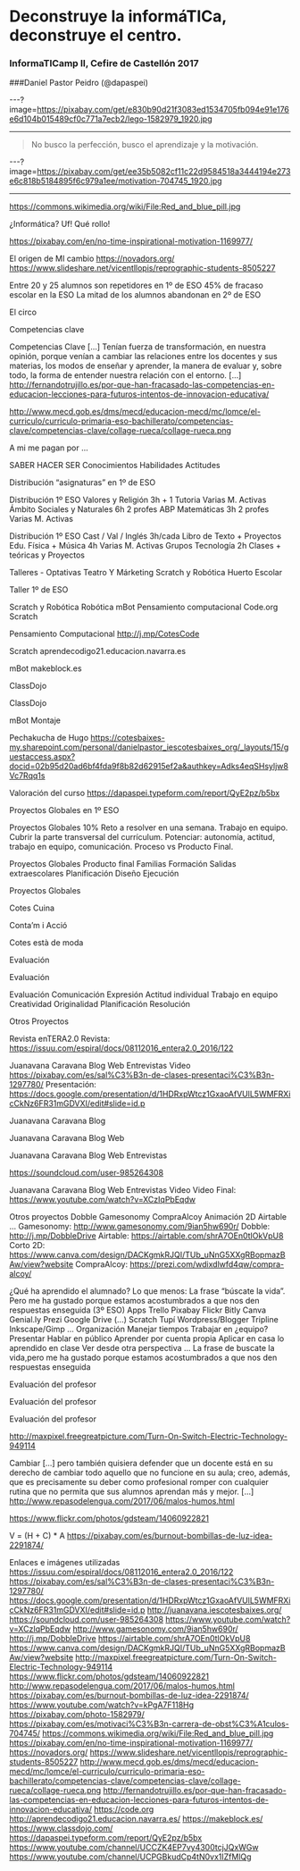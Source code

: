 # Deconstruye la informáTICa, deconstruye el centro.

### InformaTICamp II, Cefire de Castellón 2017

###Daniel Pastor Peidro (@dapaspei)

---?image=https://pixabay.com/get/e830b90d21f3083ed1534705fb094e91e176e6d104b015489cf0c771a7ecb2/lego-1582979_1920.jpg

---

> No busco la perfección, busco el aprendizaje y la motivación.

---?image=https://pixabay.com/get/ee35b5082cf11c22d9584518a3444194e273e6c818b5184895f6c979a1ee/motivation-704745_1920.jpg

---

https://commons.wikimedia.org/wiki/File:Red_and_blue_pill.jpg


¿Informática?
Uf! Qué rollo!

https://pixabay.com/en/no-time-inspirational-motivation-1169977/


El origen de MI cambio
https://novadors.org/
https://www.slideshare.net/vicentllopis/reprographic-students-8505227


Entre 20 y 25 alumnos son repetidores en 1º de ESO
45% 
de fracaso escolar en la ESO
La mitad de los alumnos abandonan en 2º de ESO

El circo

Competencias clave

Competencias 
Clave
[...] Tenían fuerza de transformación, en nuestra opinión, porque venían a cambiar las relaciones entre los docentes y sus materias, los modos de enseñar y aprender, la manera de evaluar y, sobre todo, la forma de entender nuestra relación con el entorno. [...]
http://fernandotrujillo.es/por-que-han-fracasado-las-competencias-en-educacion-lecciones-para-futuros-intentos-de-innovacion-educativa/

http://www.mecd.gob.es/dms/mecd/educacion-mecd/mc/lomce/el-curriculo/curriculo-primaria-eso-bachillerato/competencias-clave/competencias-clave/collage-rueca/collage-rueca.png


A mi me pagan por ...

SABER
HACER
SER
Conocimientos
Habilidades
Actitudes

Distribución “asignaturas” en 
1º de ESO

Distribución 1º ESO
Valores y Religión
3h + 1 Tutoria
Varias M. Activas
Ámbito Sociales y Naturales
6h
2 profes
ABP
Matemáticas
3h
2 profes
Varias M. Activas

Distribución 1º ESO
Cast / Val / Inglés
3h/cada
Libro de Texto + Proyectos
Edu. Física + Música
4h
Varias M. Activas
Grupos
Tecnología
2h
Clases + teóricas y Proyectos

Talleres - Optativas
Teatro
Y 
Márketing
Scratch y Robótica
Huerto Escolar

Taller
1º de ESO

Scratch y Robótica
Robótica
mBot
Pensamiento computacional 
Code.org
Scratch

Pensamiento Computacional
http://j.mp/CotesCode


Scratch
aprendecodigo21.educacion.navarra.es

mBot
makeblock.es

ClassDojo


ClassDojo




mBot
Montaje



Pechakucha de Hugo
https://cotesbaixes-my.sharepoint.com/personal/danielpastor_iescotesbaixes_org/_layouts/15/guestaccess.aspx?docid=02b95d20ad6bf4fda9f8b82d62915ef2a&authkey=Adks4eqSHsyljw8Vc7Rqq1s


Valoración del curso
https://dapaspei.typeform.com/report/QyE2pz/b5bx


Proyectos Globales en 1º ESO

Proyectos Globales
10%
Reto a resolver en una semana.
Trabajo en equipo.
Cubrir la parte transversal del currículum.
Potenciar: autonomía, actitud, trabajo en equipo, comunicación.
Proceso vs Producto Final.

Proyectos Globales
Producto final
Familias
Formación
Salidas extraescolares
Planificación
Diseño
Ejecución

Proyectos Globales

Cotes Cuina

Conta’m i Acció

Cotes està de moda

Evaluación

Evaluación

Evaluación
Comunicación 
Expresión
Actitud individual
Trabajo en equipo
Creatividad
Originalidad
Planificación 
Resolución

Otros Proyectos

Revista
enTERA2.0
Revista: https://issuu.com/espiral/docs/08112016_entera2.0_2016/122


Juanavana
Caravana
Blog
Web
Entrevistas
Video
https://pixabay.com/es/sal%C3%B3n-de-clases-presentaci%C3%B3n-1297780/
Presentación: https://docs.google.com/presentation/d/1HDRxpWtcz1GxaoAfVUlL5WMFRXicCkNz6FR31mGDVXI/edit#slide=id.p


Juanavana
Caravana
Blog





Juanavana
Caravana
Blog
Web




Juanavana
Caravana
Blog
Web
Entrevistas

https://soundcloud.com/user-985264308



Juanavana
Caravana
Blog
Web
Entrevistas
Video
Video Final: https://www.youtube.com/watch?v=XCzIqPbEqdw



Otros
proyectos
Dobble
Gamesonomy
CompraAlcoy
Animación 2D
Airtable
...
Gamesonomy: http://www.gamesonomy.com/9ian5hw690r/
Dobble: http://j.mp/DobbleDrive
Airtable: https://airtable.com/shrA7OEn0tlOkVpU8
Corto 2D: https://www.canva.com/design/DACKgmkRJQI/TUb_uNnG5XXgRBopmazBAw/view?website
CompraAlcoy: https://prezi.com/wdixdlwfd4qw/compra-alcoy/




¿Qué ha aprendido el alumnado?
Lo que menos: 
La frase “búscate la vida”. Pero me ha gustado porque estamos acostumbrados a que nos den respuestas enseguida (3º ESO)
Apps
Trello
Pixabay
Flickr
Bitly
Canva
Genial.ly
Prezi
Google Drive (...)
Scratch
Tupí
Wordpress/Blogger
Tripline
Inkscape/Gimp
...
Organización
Manejar tiempos
Trabajar en ¿equipo?
Presentar
Hablar en público
Aprender por cuenta propia
Aplicar en casa lo aprendido en clase
Ver desde otra perspectiva
...
La frase de buscate la vida,pero me ha gustado porque estamos acostumbrados a que nos den respuestas enseguida

Evaluación del profesor

Evaluación del profesor

Evaluación del profesor

http://maxpixel.freegreatpicture.com/Turn-On-Switch-Electric-Technology-949114


Cambiar
[...] pero también quisiera defender que un docente está en su derecho de cambiar todo aquello que no funcione en su aula; creo, además, que es precisamente su deber como profesional romper con cualquier rutina que no permita que sus alumnos aprendan más y mejor. [...]
http://www.repasodelengua.com/2017/06/malos-humos.html


https://www.flickr.com/photos/gdsteam/14060922821


V = (H + C) * A
https://pixabay.com/es/burnout-bombillas-de-luz-idea-2291874/



Enlaces e imágenes utilizadas
https://issuu.com/espiral/docs/08112016_entera2.0_2016/122
https://pixabay.com/es/sal%C3%B3n-de-clases-presentaci%C3%B3n-1297780/
https://docs.google.com/presentation/d/1HDRxpWtcz1GxaoAfVUlL5WMFRXicCkNz6FR31mGDVXI/edit#slide=id.p
http://juanavana.iescotesbaixes.org/
https://soundcloud.com/user-985264308
https://www.youtube.com/watch?v=XCzIqPbEqdw
http://www.gamesonomy.com/9ian5hw690r/
http://j.mp/DobbleDrive
https://airtable.com/shrA7OEn0tlOkVpU8
https://www.canva.com/design/DACKgmkRJQI/TUb_uNnG5XXgRBopmazBAw/view?website
http://maxpixel.freegreatpicture.com/Turn-On-Switch-Electric-Technology-949114
https://www.flickr.com/photos/gdsteam/14060922821
http://www.repasodelengua.com/2017/06/malos-humos.html
https://pixabay.com/es/burnout-bombillas-de-luz-idea-2291874/
https://www.youtube.com/watch?v=kPgA7F118Hg
https://pixabay.com/photo-1582979/
https://pixabay.com/es/motivaci%C3%B3n-carrera-de-obst%C3%A1culos-704745/
https://commons.wikimedia.org/wiki/File:Red_and_blue_pill.jpg
https://pixabay.com/en/no-time-inspirational-motivation-1169977/
https://novadors.org/
https://www.slideshare.net/vicentllopis/reprographic-students-8505227
http://www.mecd.gob.es/dms/mecd/educacion-mecd/mc/lomce/el-curriculo/curriculo-primaria-eso-bachillerato/competencias-clave/competencias-clave/collage-rueca/collage-rueca.png
http://fernandotrujillo.es/por-que-han-fracasado-las-competencias-en-educacion-lecciones-para-futuros-intentos-de-innovacion-educativa/
https://code.org
http://aprendecodigo21.educacion.navarra.es/
https://makeblock.es/
https://www.classdojo.com/
https://dapaspei.typeform.com/report/QyE2pz/b5bx
https://www.youtube.com/channel/UCCZK4EP7vy4300tcjJQxWGw
https://www.youtube.com/channel/UCPGBkudCp4tN0vx1IZfMlQg
